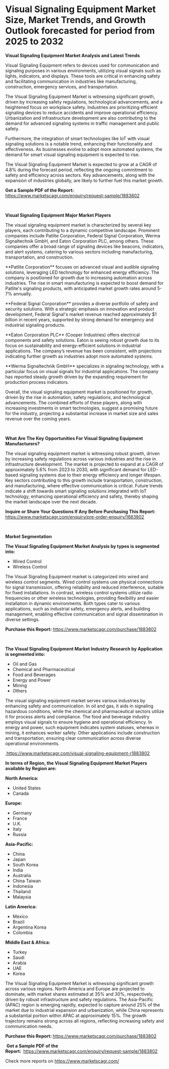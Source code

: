 <p><h1>Visual Signaling Equipment Market Size, Market Trends, and Growth Outlook forecasted for period from 2025 to 2032</h1></p><p><strong>Visual Signaling Equipment Market Analysis and Latest Trends</strong></p>
<p><p>Visual Signaling Equipment refers to devices used for communication and signaling purposes in various environments, utilizing visual signals such as lights, indicators, and displays. These tools are critical in enhancing safety and facilitating communication in industries like manufacturing, construction, emergency services, and transportation.</p><p>The Visual Signaling Equipment Market is witnessing significant growth, driven by increasing safety regulations, technological advancements, and a heightened focus on workplace safety. Industries are prioritizing efficient signaling devices to reduce accidents and improve operational efficiency. Urbanization and infrastructure development are also contributing to the demand for advanced signaling systems in traffic management and public safety.</p><p>Furthermore, the integration of smart technologies like IoT with visual signaling solutions is a notable trend, enhancing their functionality and effectiveness. As businesses evolve to adopt more automated systems, the demand for smart visual signaling equipment is expected to rise.</p><p>The Visual Signaling Equipment Market is expected to grow at a CAGR of 4.8% during the forecast period, reflecting the ongoing commitment to safety and efficiency across sectors. Key advancements, along with the expansion of industries globally, are likely to further fuel this market growth.</p></p>
<p><strong>Get a Sample PDF of the Report:&nbsp;</strong> <a href="https://www.marketscagr.com/enquiry/request-sample/1883802?utm_campaign=2326&utm_medium=2&utm_source=Github&utm_content=ia&utm_term=12022025&utm_id=visual-signaling-equipment">https://www.marketscagr.com/enquiry/request-sample/1883802</a></p>
<p>&nbsp;</p>
<p><strong>Visual Signaling Equipment Major Market Players</strong></p>
<p><p>The visual signaling equipment market is characterized by several key players, each contributing to a dynamic competitive landscape. Prominent companies include Patlite Corporation, Federal Signal Corporation, Werma Signaltechnik GmbH, and Eaton Corporation PLC, among others. These companies offer a broad range of signaling devices like beacons, indicators, and alert systems, catering to various sectors including manufacturing, transportation, and construction.</p><p>**Patlite Corporation** focuses on advanced visual and audible signaling solutions, leveraging LED technology for enhanced energy efficiency. The company is positioned for growth due to increasing automation across industries. The rise in smart manufacturing is expected to boost demand for Patlite's signaling products, with anticipated market growth rates around 5-7% annually.</p><p>**Federal Signal Corporation** provides a diverse portfolio of safety and security solutions. With a strategic emphasis on innovation and product development, Federal Signal's market revenue reached approximately $1 billion in recent years, supported by strong demand for emergency and industrial signaling products.</p><p>**Eaton Corporation PLC** (Cooper Industries) offers electrical components and safety solutions. Eaton is seeing robust growth due to its focus on sustainability and energy-efficient solutions in industrial applications. The company’s revenue has been consistent, with projections indicating further growth as industries adopt more automated systems.</p><p>**Werma Signaltechnik GmbH** specializes in signaling technology, with a particular focus on visual signals for industrial applications. The company has reported steady growth driven by the expanding requirement for production process indicators.</p><p>Overall, the visual signaling equipment market is positioned for growth, driven by the rise in automation, safety regulations, and technological advancements. The combined efforts of these players, along with increasing investments in smart technologies, suggest a promising future for the industry, projecting a substantial increase in market size and sales revenue over the coming years.</p></p>
<p>&nbsp;</p>
<p><strong>What Are The Key Opportunities For Visual Signaling Equipment Manufacturers?</strong></p>
<p><p>The visual signaling equipment market is witnessing robust growth, driven by increasing safety regulations across various industries and the rise in infrastructure development. The market is projected to expand at a CAGR of approximately 5.6% from 2023 to 2030, with significant demand for LED-based signaling systems due to their energy efficiency and longer lifespan. Key sectors contributing to this growth include transportation, construction, and manufacturing, where effective communication is critical. Future trends indicate a shift towards smart signaling solutions integrated with IoT technology, enhancing operational efficiency and safety, thereby shaping the market landscape over the next decade.</p></p>
<p><strong>Inquire or Share Your Questions If Any Before Purchasing This Report:</strong> <a href="https://www.marketscagr.com/enquiry/pre-order-enquiry/1883802?utm_campaign=2326&utm_medium=2&utm_source=Github&utm_content=ia&utm_term=12022025&utm_id=visual-signaling-equipment">https://www.marketscagr.com/enquiry/pre-order-enquiry/1883802</a></p>
<p>&nbsp;</p>
<p><strong>Market Segmentation</strong></p>
<p><strong>The Visual Signaling Equipment Market Analysis by types is segmented into:</strong></p>
<p><ul><li>Wired Control</li><li>Wireless Control</li></ul></p>
<p><p>The Visual Signaling Equipment market is categorized into wired and wireless control segments. Wired control systems use physical connections for signal transmission, offering reliability and reduced interference, suitable for fixed installations. In contrast, wireless control systems utilize radio frequencies or other wireless technologies, providing flexibility and easier installation in dynamic environments. Both types cater to various applications, such as industrial safety, emergency alerts, and building management, enabling effective communication and signal dissemination in diverse settings.</p></p>
<p><strong>Purchase this Report:&nbsp;</strong><a href="https://www.marketscagr.com/purchase/1883802?utm_campaign=2326&utm_medium=2&utm_source=Github&utm_content=ia&utm_term=12022025&utm_id=visual-signaling-equipment">https://www.marketscagr.com/purchase/1883802</a></p>
<p>&nbsp;</p>
<p><strong>The Visual Signaling Equipment Market Industry Research by Application is segmented into:</strong></p>
<p><ul><li>Oil and Gas</li><li>Chemical and Pharmaceutical</li><li>Food and Beverages</li><li>Energy and Power</li><li>Mining</li><li>Others</li></ul></p>
<p><p>The visual signaling equipment market serves various industries by enhancing safety and communication. In oil and gas, it aids in signaling hazardous conditions, while the chemical and pharmaceutical sectors utilize it for process alerts and compliance. The food and beverage industry employs visual signals to ensure hygiene and operational efficiency. In energy and power, such equipment indicates system statuses, whereas in mining, it enhances worker safety. Other applications include construction and transportation, ensuring clear communication across diverse operational environments.</p></p>
<p><a href="https://www.marketscagr.com/visual-signaling-equipment-r1883802?utm_campaign=2326&utm_medium=2&utm_source=Github&utm_content=ia&utm_term=12022025&utm_id=visual-signaling-equipment">&nbsp;https://www.marketscagr.com/visual-signaling-equipment-r1883802</a></p>
<p><strong>In terms of Region, the Visual Signaling Equipment Market Players available by Region are:</strong></p>
<p>
    <p> <strong> North America: </strong>
        <ul>
            <li>United States</li>
            <li>Canada</li>
        </ul>
        </p> 
    <p> <strong> Europe: </strong>
        <ul>
            <li>Germany</li>
            <li>France</li>
            <li>U.K.</li>
            <li>Italy</li>
            <li>Russia</li>
        </ul>
        </p> 
    <p> <strong> Asia-Pacific: </strong>
        <ul>
            <li>China</li>
            <li>Japan</li>
            <li>South Korea</li>
            <li>India</li>
            <li>Australia</li>
            <li>China Taiwan</li>
            <li>Indonesia</li>
            <li>Thailand</li>
            <li>Malaysia</li>
        </ul>
        </p> 
    <p> <strong> Latin America: </strong>
        <ul>
            <li>Mexico</li>
            <li>Brazil</li>
            <li>Argentina Korea</li>
            <li>Colombia</li>
        </ul>
        </p> 
    <p> <strong> Middle East & Africa: </strong>
        <ul>
            <li>Turkey</li>
            <li>Saudi</li>
            <li>Arabia</li>
            <li>UAE</li>
            <li>Korea</li>
        </ul>
    </p>
    </p>
<p><p>The Visual Signaling Equipment Market is witnessing significant growth across various regions. North America and Europe are projected to dominate, with market shares estimated at 35% and 30%, respectively, driven by robust infrastructure and safety regulations. The Asia-Pacific (APAC) region is emerging rapidly, expected to capture around 25% of the market due to industrial expansion and urbanization, while China represents a substantial portion within APAC at approximately 15%. The growth trajectory remains strong across all regions, reflecting increasing safety and communication needs.</p></p>
<p><strong>Purchase this Report: </strong><a href="https://www.marketscagr.com/purchase/1883802?utm_campaign=2326&utm_medium=2&utm_source=Github&utm_content=ia&utm_term=12022025&utm_id=visual-signaling-equipment">https://www.marketscagr.com/purchase/1883802</a></p>
<p>&nbsp;<strong>Get a Sample PDF of the Report:&nbsp;&nbsp;</strong><a href="https://www.marketscagr.com/enquiry/request-sample/1883802?utm_campaign=2326&utm_medium=2&utm_source=Github&utm_content=ia&utm_term=12022025&utm_id=visual-signaling-equipment">https://www.marketscagr.com/enquiry/request-sample/1883802</a></p>
<p><strong></strong></p>
<p>Check more reports on <a href="https://www.marketscagr.com/?utm_campaign=2326&utm_medium=2&utm_source=Github&utm_content=ia&utm_term=12022025&utm_id=visual-signaling-equipment">https://www.marketscagr.com/</a></p>
